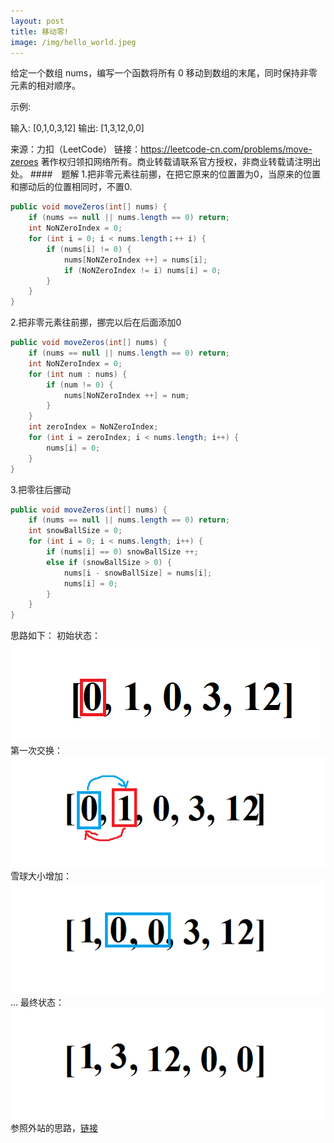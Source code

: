 ```yaml
---
layout: post
title: 移动零!
image: /img/hello_world.jpeg
---
```

给定一个数组 nums，编写一个函数将所有 0 移动到数组的末尾，同时保持非零元素的相对顺序。

示例:

输入: [0,1,0,3,12]
输出: [1,3,12,0,0]

来源：力扣（LeetCode）
链接：https://leetcode-cn.com/problems/move-zeroes
著作权归领扣网络所有。商业转载请联系官方授权，非商业转载请注明出处。
####　题解
1.把非零元素往前挪，在把它原来的位置置为0，当原来的位置和挪动后的位置相同时，不置0.
```java
public void moveZeros(int[] nums) {
    if (nums == null || nums.length == 0) return;
    int NoNZeroIndex = 0;
    for (int i = 0; i < nums.length；++ i) {
        if (nums[i] != 0) {
            nums[NoNZeroIndex ++] = nums[i];
            if (NoNZeroIndex != i) nums[i] = 0;
        }
    }
}
```  
2.把非零元素往前挪，挪完以后在后面添加0
```java
public void moveZeros(int[] nums) {
    if (nums == null || nums.length == 0) return;
    int NoNZeroIndex = 0;
    for (int num : nums) {
        if (num != 0) {
            nums[NoNZeroIndex ++] = num;
        }
    }
    int zeroIndex = NoNZeroIndex;
    for (int i = zeroIndex; i < nums.length; i++) {
        nums[i] = 0;
    }
}
```   
3.把零往后挪动
```java
public void moveZeros(int[] nums) {
    if (nums == null || nums.length == 0) return;
    int snowBallSize = 0;
    for (int i = 0; i < nums.length; i++) {
        if (nums[i] == 0) snowBallSize ++;
        else if (snowBallSize > 0) {
            nums[i - snowBallSize] = nums[i];
            nums[i] = 0;
        }
    }
}
```  
思路如下：
初始状态：
![初始1](../img/mz0.png)
第一次交换：
![第一次](../img/mz1.png)
雪球大小增加：
![size++](../img/mz3.png)
... 
最终状态：
![swap](../img/mzf.png)
参照外站的思路，[链接](https://leetcode.com/problems/move-zeroes/discuss/172432/THE-EASIEST-but-UNUSUAL-snowball-JAVA-solution-BEATS-100-(O(n))-%2B-clear-explanation)

